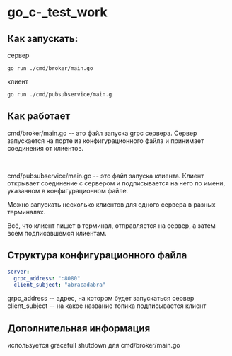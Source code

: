 # go_c-_test_work

## Как запускать:

сервер
```
go run ./cmd/broker/main.go 
```

клиент
```
go run ./cmd/pubsubservice/main.g
```

## Как работает

cmd/broker/main.go -- это файл запуска grpc сервера. Сервер запускается на порте
  из конфигурационного файла и принимает соединения от клиентов.

<br>

cmd/pubsubservice/main.go -- это файл запуска клиента. Клиент открывает соединение
  с сервером и подписывается на него по имени, указанном в конфигурационном файле.

Можно запускать несколько клиентов для одного сервера в разных терминалах.

Всё, что клиент пишет в терминал, отправляется на сервер, а затем всем подписавшемся клиентам.

## Структура конфигурационного файла

```yml
server:
  grpc_address: ":8080"
  client_subject: "abracadabra"
```

grpc_address -- адрес, на котором будет запускаться сервер
client_subject -- на какое название топика подписывается клиент

## Дополнительная информация

используется gracefull shutdown для cmd/broker/main.go

